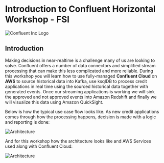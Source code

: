 # Introduction to Confluent Horizontal Workshop - FSI

![Confluent Inc Logo](https://github.com/aws-samples/aws-modernization-with-confluent/blob/main/static/images/intro/Confluent-logo.png)
## Introduction

Making decisions in near-realtime is a challenge many of us are looking to solve.  Confluent offers a number of data connectors and simplified stream processing that can make this less complicated and more reliable.  During this workshop you will learn how to use fully-managed **Confluent Cloud** on **AWS** to source historical data into Kafka, use ksqlDB to process credit applications in real time using the sourced historical data together with generated events.  Once our streaming applications is working we will sink the approved and not approved events into Amazon Redshift and finally we will visualize this data using Amazon QuickSight.

Below is how the typical use case flow looks like. As new credit applications comes through how the processing happens, decision is made with a logic and reporting is done:

![Architecture](https://github.com/aws-samples/aws-modernization-with-confluent/blob/main/static/images/intro/GenericFlow.png)

And for this workshop how the architecture looks like and AWS Services used along with Confluent Cloud:

![Architecture](https://github.com/aws-samples/aws-modernization-with-confluent/blob/main/static/images/intro/Arch.png)

